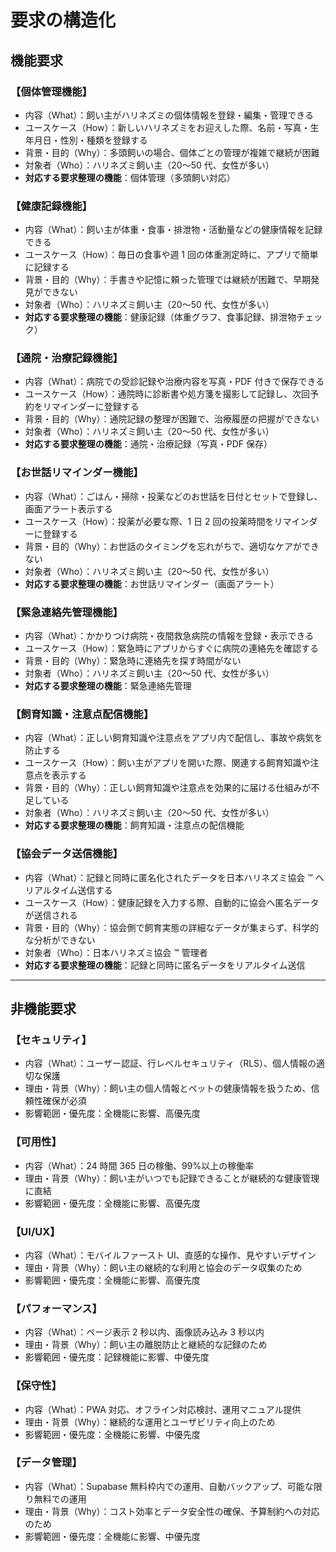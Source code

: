 # 要求の構造化

## 機能要求

### 【個体管理機能】

- 内容（What）：飼い主がハリネズミの個体情報を登録・編集・管理できる
- ユースケース（How）：新しいハリネズミをお迎えした際、名前・写真・生年月日・性別・種類を登録する
- 背景・目的（Why）：多頭飼いの場合、個体ごとの管理が複雑で継続が困難
- 対象者（Who）：ハリネズミ飼い主（20〜50 代、女性が多い）
- **対応する要求整理の機能**：個体管理（多頭飼い対応）

### 【健康記録機能】

- 内容（What）：飼い主が体重・食事・排泄物・活動量などの健康情報を記録できる
- ユースケース（How）：毎日の食事や週 1 回の体重測定時に、アプリで簡単に記録する
- 背景・目的（Why）：手書きや記憶に頼った管理では継続が困難で、早期発見ができない
- 対象者（Who）：ハリネズミ飼い主（20〜50 代、女性が多い）
- **対応する要求整理の機能**：健康記録（体重グラフ、食事記録、排泄物チェック）

### 【通院・治療記録機能】

- 内容（What）：病院での受診記録や治療内容を写真・PDF 付きで保存できる
- ユースケース（How）：通院時に診断書や処方箋を撮影して記録し、次回予約をリマインダーに登録する
- 背景・目的（Why）：通院記録の整理が困難で、治療履歴の把握ができない
- 対象者（Who）：ハリネズミ飼い主（20〜50 代、女性が多い）
- **対応する要求整理の機能**：通院・治療記録（写真・PDF 保存）

### 【お世話リマインダー機能】

- 内容（What）：ごはん・掃除・投薬などのお世話を日付とセットで登録し、画面アラート表示する
- ユースケース（How）：投薬が必要な際、1 日 2 回の投薬時間をリマインダーに登録する
- 背景・目的（Why）：お世話のタイミングを忘れがちで、適切なケアができない
- 対象者（Who）：ハリネズミ飼い主（20〜50 代、女性が多い）
- **対応する要求整理の機能**：お世話リマインダー（画面アラート）

### 【緊急連絡先管理機能】

- 内容（What）：かかりつけ病院・夜間救急病院の情報を登録・表示できる
- ユースケース（How）：緊急時にアプリからすぐに病院の連絡先を確認する
- 背景・目的（Why）：緊急時に連絡先を探す時間がない
- 対象者（Who）：ハリネズミ飼い主（20〜50 代、女性が多い）
- **対応する要求整理の機能**：緊急連絡先管理

### 【飼育知識・注意点配信機能】

- 内容（What）：正しい飼育知識や注意点をアプリ内で配信し、事故や病気を防止する
- ユースケース（How）：飼い主がアプリを開いた際、関連する飼育知識や注意点を表示する
- 背景・目的（Why）：正しい飼育知識や注意点を効果的に届ける仕組みが不足している
- 対象者（Who）：ハリネズミ飼い主（20〜50 代、女性が多い）
- **対応する要求整理の機能**：飼育知識・注意点の配信機能

### 【協会データ送信機能】

- 内容（What）：記録と同時に匿名化されたデータを日本ハリネズミ協会 ™ へリアルタイム送信する
- ユースケース（How）：健康記録を入力する際、自動的に協会へ匿名データが送信される
- 背景・目的（Why）：協会側で飼育実態の詳細なデータが集まらず、科学的な分析ができない
- 対象者（Who）：日本ハリネズミ協会 ™ 管理者
- **対応する要求整理の機能**：記録と同時に匿名データをリアルタイム送信

---

## 非機能要求

### 【セキュリティ】

- 内容（What）：ユーザー認証、行レベルセキュリティ（RLS）、個人情報の適切な保護
- 理由・背景（Why）：飼い主の個人情報とペットの健康情報を扱うため、信頼性確保が必須
- 影響範囲・優先度：全機能に影響、高優先度

### 【可用性】

- 内容（What）：24 時間 365 日の稼働、99%以上の稼働率
- 理由・背景（Why）：飼い主がいつでも記録できることが継続的な健康管理に直結
- 影響範囲・優先度：全機能に影響、高優先度

### 【UI/UX】

- 内容（What）：モバイルファースト UI、直感的な操作、見やすいデザイン
- 理由・背景（Why）：飼い主の継続的な利用と協会のデータ収集のため
- 影響範囲・優先度：全機能に影響、高優先度

### 【パフォーマンス】

- 内容（What）：ページ表示 2 秒以内、画像読み込み 3 秒以内
- 理由・背景（Why）：飼い主の離脱防止と継続的な記録のため
- 影響範囲・優先度：記録機能に影響、中優先度

### 【保守性】

- 内容（What）：PWA 対応、オフライン対応検討、運用マニュアル提供
- 理由・背景（Why）：継続的な運用とユーザビリティ向上のため
- 影響範囲・優先度：全機能に影響、中優先度

### 【データ管理】

- 内容（What）：Supabase 無料枠内での運用、自動バックアップ、可能な限り無料での運用
- 理由・背景（Why）：コスト効率とデータ安全性の確保、予算制約への対応のため
- 影響範囲・優先度：全機能に影響、中優先度
